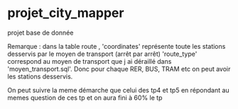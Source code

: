 # projet_city_mapper
projet base de donnée

Remarque : dans la table route , 'coordinates' représente toute les stations desservis par le moyen de transport (arrêt par arrêt)
'route_type' correspond au moyen de transport que j ai déraillé dans 'moyen_transport.sql'. Donc pour chaque RER, BUS, TRAM etc on peut avoir les stations desservis.  

On peut suivre la meme démarche que celui des tp4 et tp5 en répondant au memes question de ces tp et on aura fini à 60% le tp
